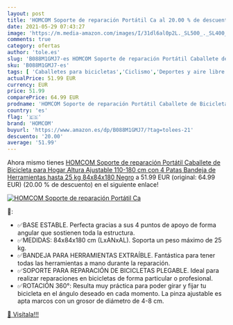 ```yaml
---
layout: post
title: 'HOMCOM Soporte de reparación Portátil Ca al 20.00 % de descuento'
date: 2021-05-29 07:43:27
image: 'https://m.media-amazon.com/images/I/31dl6al0p2L._SL500_._SL400_.jpg'
comments: true
category: ofertas
author: 'tole.es'
slug: 'B088M1GMJ7-es HOMCOM Soporte de reparación Portátil Caballete de...'
sku: 'B088M1GMJ7-es'
tags: [ 'Caballetes para bicicletas','Ciclismo','Deportes y aire libre','Herramientas y equipo para bicicletas','Ropa y equipo para deportes','bicicleta','homcom', ]
actualPrice: 51.99 EUR
currency: EUR
price: 51.99
comparePrice: 64.99 EUR
prodname: 'HOMCOM Soporte de reparación Portátil Caballete de Bicicleta para Hogar Altura Ajustable 110-180 cm con 4 Patas Bandeja de Herramientas hasta 25 kg 84x84x180 Negro'
country: 'es'
flag: '🇪🇸'
brand: 'HOMCOM'
buyurl: 'https://www.amazon.es/dp/B088M1GMJ7/?tag=tolees-21'
descuento: '20.00'
average: '51.99'
---
```


Ahora mismo tienes [HOMCOM Soporte de reparación Portátil Caballete de Bicicleta para Hogar Altura Ajustable 110-180 cm con 4 Patas Bandeja de Herramientas hasta 25 kg 84x84x180 Negro](https://www.amazon.es/dp/B088M1GMJ7/?tag=tolees-21) a 51.99 EUR (original: 64.99 EUR) (20.00 %  de descuento) en el siguiente enlace!

[![HOMCOM Soporte de reparación Portátil Ca](https://m.media-amazon.com/images/I/31dl6al0p2L._SL500_._SL400_.jpg)](https://www.amazon.es/dp/B088M1GMJ7/?tag=tolees-21)

🔎:

- ✅BASE ESTABLE. Perfecta gracias a sus 4 puntos de apoyo de forma angular que sostienen toda la estructura.
- ✅MEDIDAS: 84x84x180 cm (LxANxAL). Soporta un peso máximo de 25 kg.
- ✅BANDEJA PARA HERRAMIENTAS EXTRAÍBLE. Fantástica para tener todas las herramientas a mano durante la reparación.
- ✅SOPORTE PARA REPARACIÓN DE BICICLETAS PLEGABLE. Ideal para realizar reparaciones en bicicletas de forma particular o profesional.
- ✅ROTACIÓN 360°: Resulta muy práctica para poder girar y fijar tu bicicleta en el ángulo deseado en cada momento. La pinza ajustable es apta marcos con un grosor de diámetro de 4-8 cm.

[🛒 Visítala!!!](https://www.amazon.es/dp/B088M1GMJ7/?tag=tolees-21)
